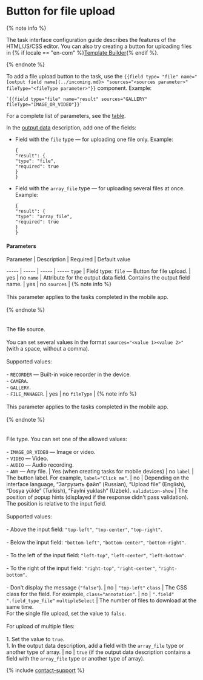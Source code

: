 # Button for file upload

{% note info %}

The task interface configuration guide describes the features of the HTML/JS/CSS editor. You can also try creating a button for uploading files in {% if locale == "en-com" %}[Template Builder](https://toloka.ai/en/docs/template-builder/reference/field.media-file){% endif %}.

{% endnote %}


To add a file upload button to the task, use the `{{field type= "file" name="[output field name](../incoming.md)> "sources="<sources parameter>" fileType="<fileType parameter>"}}` component. Example:

```no-highlight
`{{field type="file" name="result" sources="GALLERY" fileType="IMAGE_OR_VIDEO"}}`
```

For a complete list of parameters, see the [table](#table).

In the [output data](../../../glossary.md#input-output-data-ru) description, add one of the fields:

- Field with the `file` type — for uploading one file only. Example:
    ```no-highlight
    {
    "result": {
    "type": "file",
    "required": true
    }
    }
    ```

- Field with the `array_file` type — for uploading several files at once. Example:
    ```no-highlight
    {
    "result": {
    "type": "array_file",
    "required": true
    }
    }
    ```


#### Parameters


Parameter
 |
Description
 |
Required
 |
Default value

----- | ----- | ----- | -----
``` type ``` | Field type: `file` — Button for file upload. | yes | no
``` name ``` | Attribute for the output data field. Contains the output field name. | yes | no
``` sources ``` | {% note info %}<br/><br/>This parameter applies to the tasks completed in the mobile app.<br/><br/>{% endnote %}<br/><br/><br/>The file source.<br/><br/>You can set several values in the format `sources="<value 1><value 2>"` (with a space, without a comma).<br/><br/>Supported values:<br/><br/>- `RECORDER` — Built-in voice recorder in the device.<br/>- `CAMERA`.<br/>- `GALLERY`.<br/>- `FILE_MANAGER`. | yes | no
``` fileType ``` | {% note info %}<br/><br/>This parameter applies to the tasks completed in the mobile app.<br/><br/>{% endnote %}<br/><br/><br/>File type. You can set one of the allowed values:<br/><br/>- `IMAGE_OR_VIDEO` — Image or video.<br/>- `VIDEO` — Video.<br/>- `AUDIO` — Audio recording.<br/>- `ANY` — Any file. | Yes (when creating tasks for mobile devices) | no
``` label ``` | The button label. For example, `label="Click me"`. | no | Depending on the interface language, “Загрузить файл” (Russian), “Upload file” (English), “Dosya yükle” (Turkish), “Faylni yuklash” (Uzbek).
``` validation-show ``` | The position of popup hints (displayed if the response didn't pass validation). The position is relative to the input field.<br/><br/>Supported values:<br/><br/>- Above the input field: `"top-left"`, `"top-center"`, `"top-right"`.<br/>    <br/>- Below the input field: `"bottom-left"`, `"bottom-center"`, `"bottom-right"`.<br/>    <br/>- To the left of the input field: `"left-top"`, `"left-center"`, `"left-bottom"`.<br/>    <br/>- To the right of the input field: `"right-top"`, `"right-center"`, `"right-bottom"`.<br/>    <br/>- Don't display the message (`"false"`). | no | ``` "top-left" ```
``` class ``` | The CSS class for the field. For example, `class="annotation"`. | no | ``` ".field" ".field_type_file" ```
``` multipleSelect ``` | The number of files to download at the same time.<br/>For the single file upload, set the value to `false`.<br/><br/>For upload of multiple files:<br/><br/>1. Set the value to `true`.<br/>1. In the output data description, add a field with the `array_file` type or another type of array. | no | `true` (if the output data description contains a field with the `array_file` type or another type of array).

{% include [contact-support](../../_includes/contact-support-help.md) %}